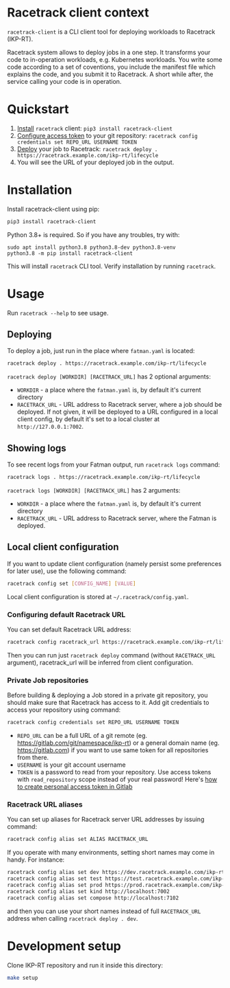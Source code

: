# Racetrack client context
`racetrack-client` is a CLI client tool for deploying workloads to Racetrack (IKP-RT).

Racetrack system allows to deploy jobs in a one step.
It transforms your code to in-operation workloads, e.g. Kubernetes workloads.
You write some code according to a set of coventions, you include the manifest file which explains the code, 
and you submit it to Racetrack. A short while after, the service calling your code is in operation.

# Quickstart
1. [Install](#installation) `racetrack` client: `pip3 install racetrack-client`
1. [Configure access token](#private-job-repositories) to your git repository: `racetrack config credentials set REPO_URL USERNAME TOKEN`
1. [Deploy](#deploying) your job to Racetrack: `racetrack deploy . https://racetrack.example.com/ikp-rt/lifecycle`
1. You will see the URL of your deployed job in the output.

# Installation
Install racetrack-client using pip:
```bash
pip3 install racetrack-client
```

Python 3.8+ is required. So if you have any troubles, try with:
```
sudo apt install python3.8 python3.8-dev python3.8-venv
python3.8 -m pip install racetrack-client
```

This will install `racetrack` CLI tool. Verify installation by running `racetrack`.

# Usage
Run `racetrack --help` to see usage.

## Deploying
To deploy a job, just run in the place where `fatman.yaml` is located:
```bash
racetrack deploy . https://racetrack.example.com/ikp-rt/lifecycle
```

`racetrack deploy [WORKDIR] [RACETRACK_URL]` has 2 optional arguments:
- `WORKDIR` - a place where the `fatman.yaml` is, by default it's current directory
- `RACETRACK_URL` - URL address to Racetrack server, where a job should be deployed. 
  If not given, it will be deployed to a URL configured in a local client config, 
  by default it's set to a local cluster at `http://127.0.0.1:7002`.

## Showing logs

To see recent logs from your Fatman output, run `racetrack logs` command:
```bash
racetrack logs . https://racetrack.example.com/ikp-rt/lifecycle
```

`racetrack logs [WORKDIR] [RACETRACK_URL]` has 2 arguments:
- `WORKDIR` - a place where the `fatman.yaml` is, by default it's current directory
- `RACETRACK_URL` - URL address to Racetrack server, where the Fatman is deployed.

## Local client configuration
If you want to update client configuration (namely persist some preferences for later use), use the following command: 
```bash
racetrack config set [CONFIG_NAME] [VALUE]
```
Local client configuration is stored at `~/.racetrack/config.yaml`.

### Configuring default Racetrack URL
You can set default Racetrack URL address: 
```bash
racetrack config racetrack_url https://racetrack.example.com/ikp-rt/lifecycle
```
Then you can run just `racetrack deploy` command (without `RACETRACK_URL` argument), racetrack_url will be inferred from client configuration.

### Private Job repositories
Before building & deploying a Job stored in a private git repository, you should make sure that Racetrack has access to it.
Add git credentials to access your repository using command:
```bash
racetrack config credentials set REPO_URL USERNAME TOKEN
```

- `REPO_URL` can be a full URL of a git remote (eg. https://gitlab.com/git/namespace/ikp-rt)
or a general domain name (eg. https://gitlab.com) if you want to use same token for all repositories from there.
- `USERNAME` is your git account username
- `TOKEN` is a password to read from your repository.
  Use access tokens with `read_repository` scope instead of your real password!
  Here's [how to create personal access token in Gitlab](https://docs.gitlab.com/ee/user/profile/personal_access_tokens.html#creating-a-personal-access-token)

### Racetrack URL aliases

You can set up aliases for Racetrack server URL addresses by issuing command:
```bash
racetrack config alias set ALIAS RACETRACK_URL
```

If you operate with many environments, setting short names may come in handy. For instance:
```bash
racetrack config alias set dev https://dev.racetrack.example.com/ikp-rt/lifecycle
racetrack config alias set test https://test.racetrack.example.com/ikp-rt/lifecycle
racetrack config alias set prod https://prod.racetrack.example.com/ikp-rt/lifecycle
racetrack config alias set kind http://localhost:7002
racetrack config alias set compose http://localhost:7102
```

and then you can use your short names instead of full `RACETRACK_URL` address when calling `racetrack deploy . dev`.

# Development setup
Clone IKP-RT repository and run it inside this directory:
```bash
make setup
```
